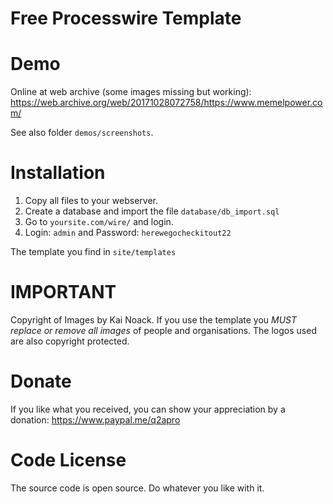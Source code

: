 # Free Processwire Template

# Demo

Online at web archive (some images missing but working): https://web.archive.org/web/20171028072758/https://www.memelpower.com/

See also folder `demos/screenshots`.


# Installation 

1. Copy all files to your webserver.
2. Create a database and import the file `database/db_import.sql`
3. Go to `yoursite.com/wire/` and login. 
4. Login: `admin` and Password: `herewegocheckitout22`

The template you find in `site/templates`


# IMPORTANT

Copyright of Images by Kai Noack. If you use the template you *MUST replace or remove all images* of people and organisations. 
The logos used are also copyright protected. 


# Donate

If you like what you received, you can show your appreciation by a donation: https://www.paypal.me/q2apro


# Code License 

The source code is open source. Do whatever you like with it.
